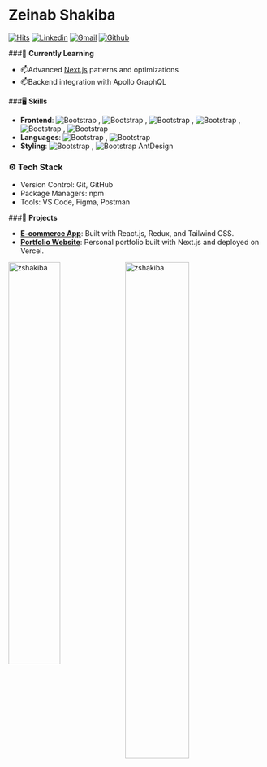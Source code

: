 # Zeinab Shakiba

[![Hits](https://hits.seeyoufarm.com/api/count/incr/badge.svg?url=https%3A%2F%2Fgithub.com%2Fzshakiba%2Fzshakiba&count_bg=%2379C83D&title_bg=%23555555&icon=&icon_color=%23E7E7E7&title=Profile+Views&edge_flat=false)](https://hits.seeyoufarm.com)
[![Linkedin](https://img.shields.io/badge/-LinkedIn-blue?style=flat&logo=Linkedin&logoColor=white)](https://www.linkedin.com/in/zeinabshakiba/)
[![Gmail](https://img.shields.io/badge/-Gmail-c14438?style=flat&logo=Gmail&logoColor=white)](mailto:zshakiba@gmail.com)
[![Github](https://img.shields.io/github/followers/zshakiba?label=Follow&style=social)](https://github.com/zshakiba)


###🤔 **Currently Learning**  
- 📫Advanced [Next.js]([https://learning.oreilly.com/library/view/architecture-patterns-with/9781492052197/preface01.html](https://nextjs.org/docs)) patterns and optimizations  
- 📫Backend integration with Apollo GraphQL  



###🖥 **Skills**  
- **Frontend**: ![Bootstrap](https://img.shields.io/badge/-React-05122A?style=flat-square&logo=React&color=353535) , ![Bootstrap](https://img.shields.io/badge/-Next-05122A?style=flat-square&logo=Next&color=353535) , ![Bootstrap](https://img.shields.io/badge/-Redux-05122A?style=flat-square&logo=Redux&color=353535) , 
![Bootstrap](https://img.shields.io/badge/-Redux%20Toolkit-05122A?style=flat-square&logo=Redux%20Toolkit&color=353535) , ![Bootstrap](https://img.shields.io/badge/-TanStack%20Query-05122A?style=flat-square&logo=TanStack-Query&color=353535) , ![Bootstrap](https://img.shields.io/badge/-ApoloClient-05122A?style=flat-square&logo=ApoloClient&color=353535)  
- **Languages**: ![Bootstrap](https://img.shields.io/badge/-Javascript-05122A?style=flat-square&logo=Javascript&color=353535) ,
![Bootstrap](https://img.shields.io/badge/-Typescript-05122A?style=flat-square&logo=Typescript&color=353535)    
- **Styling**: ![Bootstrap](https://img.shields.io/badge/-Tailwind-05122A?style=flat-square&logo=Tailwind&color=353535) , ![Bootstrap](https://img.shields.io/badge/-Bootstrap-05122A?style=flat-square&logo=Bootstrap&color=353535)  AntDesign


### ⚙️ Tech Stack
- Version Control: Git, GitHub  
- Package Managers: npm  
- Tools: VS Code, Figma, Postman 

###📂 **Projects**  
- **[E-commerce App](https://github.com/zshakiba/ecommerce)**: Built with React.js, Redux, and Tailwind CSS.  
- **[Portfolio Website](https://github.com/zshakiba/portfolio)**: Personal portfolio built with Next.js and deployed on Vercel.  


<div>
  <img width="45%" align="left" src="https://github-readme-stats.vercel.app/api/top-langs?username=zshakiba&show_icons=true&locale=en&layout=compact" alt="zshakiba" />
  <img width="50%"  src="https://github-readme-streak-stats.herokuapp.com/?user=zshakiba&" alt="zshakiba" />
</div>

